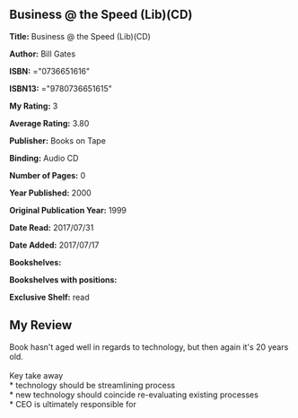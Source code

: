 ## Business @ the Speed (Lib)(CD)

**Title:** Business @ the Speed (Lib)(CD)

**Author:** Bill  Gates

**ISBN:** ="0736651616"

**ISBN13:** ="9780736651615"

**My Rating:** 3

**Average Rating:** 3.80

**Publisher:** Books on Tape

**Binding:** Audio CD

**Number of Pages:** 0

**Year Published:** 2000

**Original Publication Year:** 1999

**Date Read:** 2017/07/31

**Date Added:** 2017/07/17

**Bookshelves:** 

**Bookshelves with positions:** 

**Exclusive Shelf:** read


## My Review

Book hasn't aged well in regards to technology, but then again it's 20 years old.<br/><br/>Key take away<br/>* technology should be streamlining process<br/>* new technology should coincide re-evaluating existing processes<br/>* CEO is ultimately responsible for 
